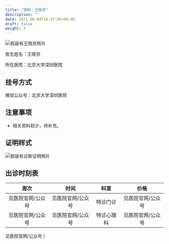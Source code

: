 ```yaml
---
title: "深圳｜王晓京"
description: ""
date: 2021-06-04T16:47:05+08:00
draft: false
weight: 3
---
```


![假装有王晓京照片](images/doctor/wang-xiaojing.jpg)

医生姓名：王晓京

所在医院：北京大学深圳医院

## 挂号方式
微信公众号：北京大学深圳医院

## 注意事项

- 相关资料较少，待补充。

## 证明样式

![假装有诊断证明照片](images/doctor/wang-xiaojing-zm.jpg)

## 出诊时刻表

| 周次 | 时间 | 科室 | 价格 |
| :---: | :---: | :---: | :---: |
| 见医院官网/公众号 | 见医院官网/公众号 | 特诊门诊 | 见医院官网/公众号 |
| 见医院官网/公众号 | 见医院官网/公众号 | 特诊心理科 | 见医院官网/公众号 |

见医院官网/公众号 |

